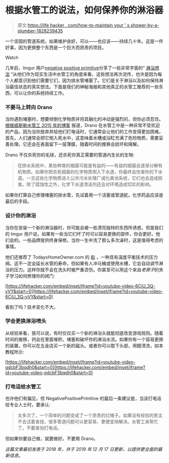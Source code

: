 # 根据水管工的说法，如何保养你的淋浴器

> 原文:[https://life hacker . com/how-to-maintain your ' s shower-by-a-plumber-1828239435](https://lifehacker.com/how-to-maintain-your-shower-according-to-a-plumber-1828239435)

一个坚固的管道系统，如果维护良好，可以——也应该——持续几十年。这是一件好事，因为更换整个东西是一个巨大而昂贵的项目。

Watch

几年前，Imgur 用户[negative positive primitive](https://imgur.com/user/NegativePositivePrimitive)分享了一些非常字面的“ [淋浴想法](https://imgur.com/gallery/rqi95) ”从他们作为现实生活中水管工的角度来看，这些想法再次流传，也许是因为每个人都意识到他们需要它们，因为排水管堵塞了。它们是关于淋浴以及如何保持淋浴最佳状态的真实想法。下面是我们的神秘海报和其他真正的水管工推荐的一些东西，可以让你的系统持续工作。

### **不要马上转向 Drano**

当你遇到堵塞时，想要倾倒化学物质并将其融化的冲动是强烈的，但你必须忍住。 [根据威斯勒水管工 2015 年的博客](https://www.wislerplumbing.com/why-plumbers-hate-drano/) 报道，Drano 在水管工中是一种非常不受欢迎的产品，因为当你放弃并给他们打电话时，它通常会让他们的工作变得更加困难。首先，人们通常会把它倒入死水中，这意味着水槽或浴缸充满了危险物质，需要妥善处理。它还会在表面留下一层薄膜，随着时间的推移会损坏和降解。

Drano 不仅杀死你的毛球，还杀死你真正需要的管道内生长的生物:

> 在排水系统中，某些种类的细菌可能是有益的——有益的细菌会逐渐分解有机物质。如果你把杀死细菌的化学物质倒入下水道，你最终会伤害你的下水道。一旦这些化学物质进入公共污水处理厂或化粪池系统，它们也会造成损害。除了腐蚀性之外，化学下水道清洁剂还会对环境造成切实的影响。

如果你打算自己修理堵塞的排水管，先试着用一个活塞或管道蛇。化学药品应该是最后的手段。

### **设计你的淋浴**

当你在安装一个新的淋浴器时，你可能会被一些漂亮独特的东西所诱惑，但是我们的 Imgur 用户说，如果有一些当它们坏了时可以容易更换的部件，你会更好。他们会的。一些品牌提供终身保修。当你一生中洗了那么多次澡时，这是值得考虑的事情。

他们还推荐了 TodaysHomeOwner.com 的 [和](https://www.todayshomeowner.com/video/advantages-of-pressure-balance-valves-in-tub-and-shower-faucets/) ，一种具有温度平衡技术的压力阀。这不一定会延长水管的寿命，但如果有人冲马桶或使用水槽，它会自动调节淋浴的压力。这样你就不会在洗头时被严重烫伤。你甚至可以用这个来自*老房子*的夹子学习如何修理你的阀门:

 [https://lifehacker.com/embed/inset/iframe?id=youtube-video-6CiU_3Q-yVY&start=0](https://lifehacker.com/embed/inset/iframe?id=youtube-video-6CiU_3Q-yVY&start=0) 

看到了吗？技术变化不大。

### **学会更换淋浴喷头**

从经验来看，我可以说，有时仅仅买一个新的淋浴头就能彻底改变游戏规则。随着时间的推移，钙会在里面堆积，堵塞和破坏你的淋浴水流。如果你有一个容易更换的装置，你可以在五金店买一个新的磁头。或者你可以取下头部，用醋清洗，如本教程所示:

 [https://lifehacker.com/embed/inset/iframe?id=youtube-video-gdcbF3bqdh0&start=0](https://lifehacker.com/embed/inset/iframe?id=youtube-video-gdcbF3bqdh0&start=0) 

### 打电话给水管工

也许他们有偏见，但 NegativePositivePrimitive 的最后一条建议是，当该打电话给专业人士时，要承认:

> 太多次了，一个简单的问题变成了一个昂贵的烂摊子。如果没有经验的房主不去试着省钱，很多管道问题可以更容易、更便宜地解决。水管工来帮忙了。不要害怕打电话。

但如果你要自己做，就要做好。不要用 Drano。

*这篇文章最初发表于 2018 年，并于 2019 年 12 月 17 日更新，以提供更全面的最新信息。*